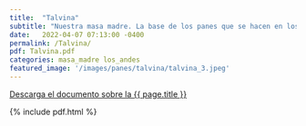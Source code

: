 ```yaml
---
title:  "Talvina"
subtitle: "Nuestra masa madre. La base de los panes que se hacen en los andes venezolanos, la base del pan andino."
date:   2022-04-07 07:13:00 -0400
permalink: /Talvina/
pdf: Talvina.pdf
categories: masa_madre los_andes
featured_image: '/images/panes/talvina/talvina_3.jpeg'
---
```


<a href="https://mapadepanesvenezolanos.github.io/assets/pdf/{{ page.pdf }}">Descarga el documento sobre la {{ page.title }}</a>

{% include pdf.html %}

